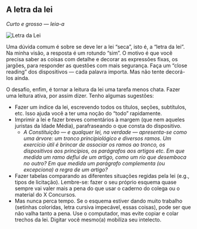 ## A letra da lei
_Curto e grosso — leia-a_

![Letra da Lei](letra-da-lei.jpg)

Uma dúvida comum é sobre se deve ler a lei “seca”, isto é, a “letra da lei”. Na minha visão, a resposta é um rotundo “sim”. O
motivo é que você precisa saber as coisas com detalhe e decorar as expressões fixas, os jargões, para responder as questões
com mais segurança. Faça um “close reading” dos dispositivos — cada palavra importa. Mas não tente decorá-los ainda.

O desafio, enfim, é tornar a leitura da lei uma tarefa menos chata. Fazer uma leitura ativa, por assim dizer. Tenho algumas
sugestões:

- Fazer um índice da lei, escrevendo todos os títulos, seções, subtítulos, etc. Isso ajuda você a ter uma noção do “todo”
rapidamente.
- Imprimir a lei e fazer breves comentários à margem (que nem aqueles juristas da Idade Média), parafraseando o que
consta do dispositivo.
  - _A Constituição — e qualquer lei, na verdade — apresenta-se como uma árvore: um tronco principiológico e diversos ramos. Um
  exercício útil é brincar de associar os ramos ao tronco, os dispositivos aos princípios, os parágrafos aos artigos etc. Em que medida
  um ramo deflui de um artigo, como um rio que desemboca no outro? Em que medida um parágrafo complementa (ou excepciona)
  a regra de um artigo?_
- Fazer tabelas comparando as diferentes situações regidas pela lei (e.g., tipos de licitação).
  Lembre-se: fazer o seu próprio esquema quase sempre vai valer mais a pena do que usar o caderno do colega ou o
  material do X Concursos.
- Mas nunca perca tempo. Se o esquema estiver dando muito trabalho (setinhas coloridas, letra cursiva impecável, essas
  coisas), pode ser que não valha tanto a pena. Use o computador, mas evite copiar e colar trechos da lei. Digitar você
  mesmo(a) mobiliza seu intelecto.